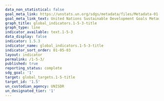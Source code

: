 ```yaml
---
data_non_statistical: false
goal_meta_link: https://unstats.un.org/sdgs/metadata/files/Metadata-01-05-03.pdf
goal_meta_link_text: United Nations Sustainable Development Goals Metadata (pdf 894kB)
graph_title: global_indicators.1-5-3-title
graph_type: line
indicator_available: text.1-5-3
data_display: false
indicator: 1.5.3
indicator_name: global_indicators.1-5-3-title
indicator_sort_order: 01-05-03
layout: indicator
permalink: /1-5-3/
published: true
reporting_status: complete
sdg_goal: '1'
target: global_targets.1-5-title
target_id: '1.5'
un_custodian_agency: UNISDR
un_designated_tier: '1'
---
```

